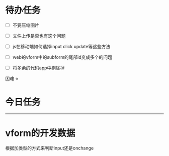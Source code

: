 # 待办任务
- [ ] 不要压缩图片
- [ ] 文件上传是否也有这个问题
- [ ] js在移动端如何选择input  click update等这些方法
- [ ] web的vform中的subform的尾部id变成多个的问题
- [ ] 将多余的代码app中剔除掉




困难
⭐

# 今日任务





------
# vform的开发数据
根据加类型的方式来判断input还是onchange